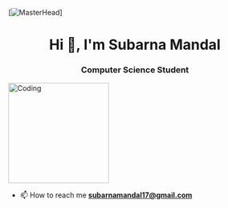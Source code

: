 [![MasterHead](https://www.gifcen.com/wp-content/uploads/2022/07/discord-banner-gif-8.gif)]
<h1 align="center">Hi 👋, I'm Subarna Mandal</h1>
<h3 align="center">Computer Science Student</h3>
<img align="middle" alt="Coding" width="200" height="200" src="https://24.media.tumblr.com/d36278415ea2632bb223d8e736a93a6b/tumblr_n6akz39WvM1shpedgo1_500.gif">

- 📫 How to reach me **subarnamandal17@gmail.com**

<p align="left">
</p>
